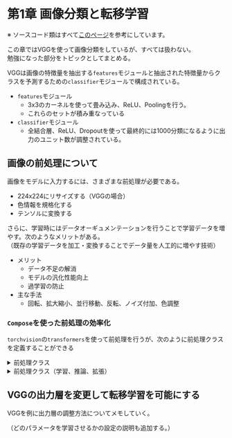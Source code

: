 # 第1章 画像分類と転移学習

※ ソースコード類はすべて[このページ](https://github.com/YutaroOgawa/pytorch_advanced)を参考にしています。

この章ではVGGを使って画像分類をしているが、すべては扱わない。  
勉強になった部分をトピックとしてまとめる。

VGGは画像の特徴量を抽出する`features`モジュールと抽出された特徴量からクラスを予測するための`classifier`モジュールで構成されている。

- `features`モジュール
  - 3x3のカーネルを使って畳み込み、ReLU、Poolingを行う。
  - これらのセットが積み重なっている
- `classifier`モジュール
  - 全結合層、ReLU、Dropoutを使って最終的には1000分類になるように出力のユニット数が調整されている。

## 画像の前処理について

画像をモデルに入力するには、さまざまな前処理が必要である。
- 224x224にリサイズする（VGGの場合）
- 色情報を規格化する
- テンソルに変換する

さらに、学習時にはデータオーギュメンテーションを行うことで学習データを増やす。次のようなメリットがある。  
（既存の学習データを加工・変換することでデータ量を人工的に増やす技術）
- メリット
  - データ不足の解消
  - モデルの汎化性能向上
  - 過学習の防止
- 主な手法
  - 回転、拡大縮小、並行移動、反転、ノイズ付加、色調整



### `Compose`を使った前処理の効率化

`torchvision`の`transformers`を使って前処理を行うが、次のように前処理クラスを定義することができる


<details><summary>前処理クラス</summary>


```python
from torchvision import models, transforms

# 入力画像の前処理のクラス
class BaseTransform():
    """
    画像のサイズをリサイズし、色を標準化する。

    Attributes
    ----------
    resize : int
        リサイズ先の画像の大きさ。
    mean : (R, G, B)
        各色チャネルの平均値。
    std : (R, G, B)
        各色チャネルの標準偏差。
    """

    def __init__(self, resize, mean, std):
        self.base_transform = transforms.Compose([
            transforms.Resize(resize),  # 短い辺の長さがresizeの大きさになる
            transforms.CenterCrop(resize),  # 画像中央をresize × resizeで切り取り
            transforms.ToTensor(),  # Torchテンソルに変換
            transforms.Normalize(mean, std)  # 色情報の標準化
        ])

    def __call__(self, img):
        return self.base_transform(img)
```
</details>

<details><summary>前処理クラス（学習、推論、拡張）</summary>


```python
from torchvision import models, transforms

# 入力画像の前処理をするクラス
# 訓練時と推論時で処理が異なる


class ImageTransform():
    """
    画像の前処理クラス。訓練時、検証時で異なる動作をする。
    画像のサイズをリサイズし、色を標準化する。
    訓練時はRandomResizedCropとRandomHorizontalFlipでデータオーギュメンテーションする。


    Attributes
    ----------
    resize : int
        リサイズ先の画像の大きさ。
    mean : (R, G, B)
        各色チャネルの平均値。
    std : (R, G, B)
        各色チャネルの標準偏差。
    """

    def __init__(self, resize, mean, std):
        self.data_transform = {
            'train': transforms.Compose([
                transforms.RandomResizedCrop(
                    resize, scale=(0.5, 1.0)),  # データオーギュメンテーション
                transforms.RandomHorizontalFlip(),  # データオーギュメンテーション
                transforms.ToTensor(),  # テンソルに変換
                transforms.Normalize(mean, std)  # 標準化
            ]),
            'val': transforms.Compose([
                transforms.Resize(resize),  # リサイズ
                transforms.CenterCrop(resize),  # 画像中央をresize×resizeで切り取り
                transforms.ToTensor(),  # テンソルに変換
                transforms.Normalize(mean, std)  # 標準化
            ])
        }

    def __call__(self, img, phase='train'):
        """
        Parameters
        ----------
        phase : 'train' or 'val'
            前処理のモードを指定。
        """
        return self.data_transform[phase](img)

```

</details>


## VGGの出力層を変更して転移学習を可能にする

VGGを例に出力層の調整方法についてメモしていく。

（どのパラメータを学習させるかの設定の説明も追加する。）